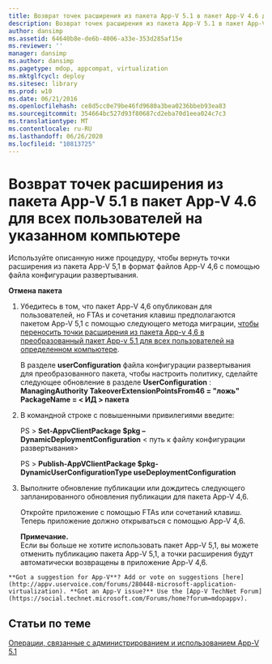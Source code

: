 ```yaml
---
title: Возврат точек расширения из пакета App-V 5.1 в пакет App-V 4.6 для всех пользователей на указанном компьютере
description: Возврат точек расширения из пакета App-V 5.1 в пакет App-V 4.6 для всех пользователей на указанном компьютере
author: dansimp
ms.assetid: 64640b8e-de6b-4006-a33e-353d285af15e
ms.reviewer: ''
manager: dansimp
ms.author: dansimp
ms.pagetype: mdop, appcompat, virtualization
ms.mktglfcycl: deploy
ms.sitesec: library
ms.prod: w10
ms.date: 06/21/2016
ms.openlocfilehash: ce8d5cc0e79be46fd9680a3bea0236bbeb93ea83
ms.sourcegitcommit: 354664bc527d93f80687cd2eba70d1eea024c7c3
ms.translationtype: MT
ms.contentlocale: ru-RU
ms.lasthandoff: 06/26/2020
ms.locfileid: "10813725"
---
```

# Возврат точек расширения из пакета App-V 5.1 в пакет App-V 4.6 для всех пользователей на указанном компьютере


Используйте описанную ниже процедуру, чтобы вернуть точки расширения из пакета App-V 5,1 в формат файлов App-V 4,6 с помощью файла конфигурации развертывания.

**Отмена пакета**

1.  Убедитесь в том, что пакет App-V 4,6 опубликован для пользователей, но FTAs и сочетания клавиш предполагаются пакетом App-V 5,1 с помощью следующего метода миграции, [чтобы переносить точки расширения из пакета App-v 4,6 в преобразованный пакет App-v 5,1 для всех пользователей на определенном компьютере](how-to-migrate-extension-points-from-an-app-v-46-package-to-a-converted-app-v-51-package-for-all-users-on-a-specific-computer.md).

    В разделе **userConfiguration** файла конфигурации развертывания для преобразованного пакета, чтобы настроить политику, сделайте следующее обновление в разделе **UserConfiguration** : **ManagingAuthority TakeoverExtensionPointsFrom46 = "ложь" PackageName = &lt; ИД &gt; пакета**

2.  В командной строке с повышенными привилегиями введите:

    PS &gt; **Set-AppvClientPackage $pkg – DynamicDeploymentConfiguration** &lt; путь к файлу конфигурации развертывания&gt;

    PS &gt; **Publish-AppVClientPackage $pkg-DynamicUserConfigurationType useDeploymentConfiguration**

3.  Выполните обновление публикации или дождитесь следующего запланированного обновления публикации для пакета App-V 4,6.

    Откройте приложение с помощью FTAs или сочетаний клавиш. Теперь приложение должно открываться с помощью App-V 4,6.

    **Примечание.**  
    Если вы больше не хотите использовать пакет App-V 5,1, вы можете отменить публикацию пакета App-V 5,1, а точки расширения будут автоматически возвращены в приложение App-V 4,6.



~~~
**Got a suggestion for App-V**? Add or vote on suggestions [here](http://appv.uservoice.com/forums/280448-microsoft-application-virtualization). **Got an App-V issue?** Use the [App-V TechNet Forum](https://social.technet.microsoft.com/Forums/home?forum=mdopappv).
~~~

## Статьи по теме


[Операции, связанные с администрированием и использованием App-V 5.1](operations-for-app-v-51.md)









